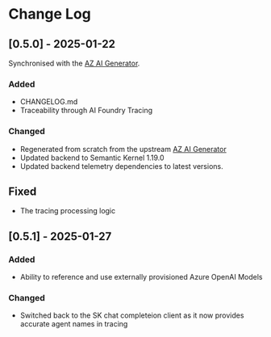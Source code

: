 # Change Log

## [0.5.0] - 2025-01-22

Synchronised with the [AZ AI Generator](https://github.com/dbroeglin/generator-az-ai).

### Added
- CHANGELOG.md
- Traceability through AI Foundry Tracing

### Changed
- Regenerated from scratch from the upstream [AZ AI Generator](https://github.com/dbroeglin/generator-az-ai)
- Updated backend to Semantic Kernel 1.19.0
- Updated backend telemetry dependencies to latest versions.

## Fixed
- The tracing processing logic

## [0.5.1] - 2025-01-27

### Added
- Ability to reference and use externally provisioned Azure OpenAI Models

### Changed
- Switched back to the SK chat completeion client as it now provides accurate agent names in tracing
